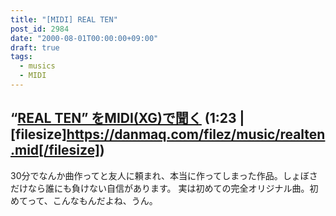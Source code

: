 ```yaml
---
title: "[MIDI] REAL TEN"
post_id: 2984
date: "2000-08-01T00:00:00+09:00"
draft: true
tags:
  - musics
  - MIDI
---
```



## “[REAL TEN” をMIDI(XG)で聞く](https://danmaq.com/filez/music/realten.mid) (1:23 | [filesize]https://danmaq.com/filez/music/realten.mid[/filesize])
30分でなんか曲作ってと友人に頼まれ、本当に作ってしまった作品。しょぼさだけなら誰にも負けない自信があります。 実は初めての完全オリジナル曲。初めてって、こんなもんだよね、うん。
